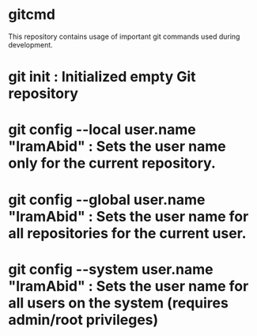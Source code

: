 # gitcmd
This repository contains usage of important git commands used during development.

# git init : Initialized empty Git repository 

# git config --local user.name "IramAbid" : Sets the user name only for the current repository. 

# git config --global user.name "IramAbid" : Sets the user name for all repositories for the current user. 

# git config --system user.name "IramAbid" : Sets the user name for all users on the system (requires admin/root privileges)